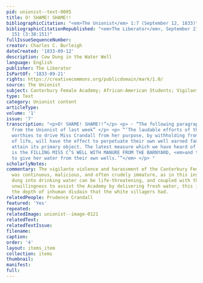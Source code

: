 ```yaml
---
pid: unionist--text-0005
title: O! SHAME! SHAME!!
bibliographicCitation: "<em>The Unionist</em> 1:7 (September 12, 1833)"
bibliographicCitationRepublished: "<em>The Liberator</em>, September 21, 1833, p.
  151 (3:38:151)"
fullIssueSequenceNumber: 
creator: Charles C. Burleigh
dateCreated: '1833-09-12'
description: Cow Dung in the Water Well
language: English
publisher: The Liberator
IsPartOf: '1833-09-21'
rights: https://creativecommons.org/publicdomain/mark/1.0/
source: The Unionist
subject: Canterbury Female Academy; African-American Students; Vigilante VIolence
type: Text
category: Unionist content
articleType: 
volume: '1'
issue: '7'
transcription: "<p>O! SHAME! SHAME!!”</p> <p> ☞ “The following paragraph is extracted
  from the Unionist of last week” </p> <p> “’The laudable efforts of the Canterbury
  worthies to drive Miss Crandall from her purpose, by withholding from her the necessaries
  of life, will have the effect to perpetuate their own well earned fame, if not to
  attain its primary object. The latest measure which we have heard of their adopting,
  is the FILLING MISS C’S WELL WITH MANURE FROM THE BARNYARD, <em>and then refusing
  to give her water from their own wells.’”</em> </p> "
scholarlyNotes: 
commentary: The vigilante violence and harassment of the Canterbury Female Academy
  was continuous, malicious, and often crudely immature, as in this instance. Putting
  dung into drinking water can be life-threatening, and coupled with the white villagers'
  unwillingness to assist the Academy by delivering fresh water, this incident revealed
  the depth of inhuman disdain that the white villagers had.
relatedPeople: Prudence Crandall
featured: 'Yes'
repeated: 
relatedImage: unionist--image-0121
relatedText: 
relatedTextIssue: 
filename: 
caption: 
order: '4'
layout: items_item
collection: items
thumbnail: 
manifest: 
full: 
---
```

